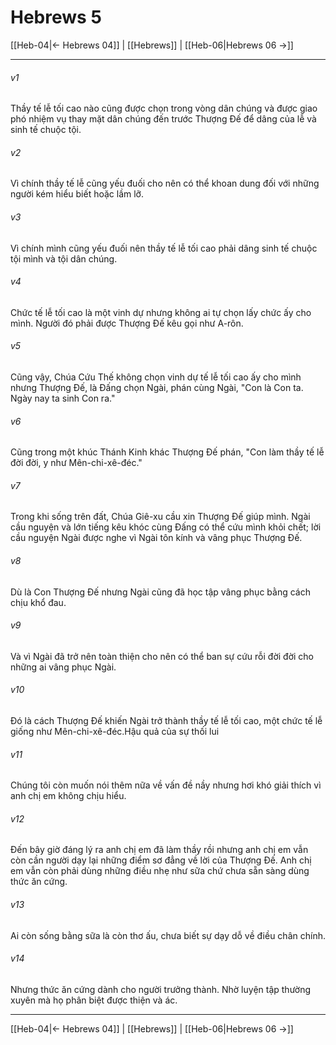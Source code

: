 # Hebrews 5

[[Heb-04|← Hebrews 04]] | [[Hebrews]] | [[Heb-06|Hebrews 06 →]]
***



###### v1 
Thầy tế lễ tối cao nào cũng được chọn trong vòng dân chúng và được giao phó nhiệm vụ thay mặt dân chúng đến trước Thượng Đế để dâng của lễ và sinh tế chuộc tội. 

###### v2 
Vì chính thầy tế lễ cũng yếu đuối cho nên có thể khoan dung đối với những người kém hiểu biết hoặc lầm lỡ. 

###### v3 
Vì chính mình cũng yếu đuối nên thầy tế lễ tối cao phải dâng sinh tế chuộc tội mình và tội dân chúng. 

###### v4 
Chức tế lễ tối cao là một vinh dự nhưng không ai tự chọn lấy chức ấy cho mình. Người đó phải được Thượng Đế kêu gọi như A-rôn. 

###### v5 
Cũng vậy, Chúa Cứu Thế không chọn vinh dự tế lễ tối cao ấy cho mình nhưng Thượng Đế, là Đấng chọn Ngài, phán cùng Ngài, "Con là Con ta. Ngày nay ta sinh Con ra." 

###### v6 
Cũng trong một khúc Thánh Kinh khác Thượng Đế phán, "Con làm thầy tế lễ đời đời, y như Mên-chi-xê-đéc." 

###### v7 
Trong khi sống trên đất, Chúa Giê-xu cầu xin Thượng Đế giúp mình. Ngài cầu nguyện và lớn tiếng kêu khóc cùng Đấng có thể cứu mình khỏi chết; lời cầu nguyện Ngài được nghe vì Ngài tôn kính và vâng phục Thượng Đế. 

###### v8 
Dù là Con Thượng Đế nhưng Ngài cũng đã học tập vâng phục bằng cách chịu khổ đau. 

###### v9 
Và vì Ngài đã trở nên toàn thiện cho nên có thể ban sự cứu rỗi đời đời cho những ai vâng phục Ngài. 

###### v10 
Đó là cách Thượng Đế khiến Ngài trở thành thầy tế lễ tối cao, một chức tế lễ giống như Mên-chi-xê-đéc.Hậu quả của sự thối lui 

###### v11 
Chúng tôi còn muốn nói thêm nữa về vấn đề nầy nhưng hơi khó giải thích vì anh chị em không chịu hiểu. 

###### v12 
Đến bây giờ đáng lý ra anh chị em đã làm thầy rồi nhưng anh chị em vẫn còn cần người dạy lại những điểm sơ đẳng về lời của Thượng Đế. Anh chị em vẫn còn phải dùng những điều nhẹ như sữa chứ chưa sẵn sàng dùng thức ăn cứng. 

###### v13 
Ai còn sống bằng sữa là còn thơ ấu, chưa biết sự dạy dỗ về điều chân chính. 

###### v14 
Nhưng thức ăn cứng dành cho người trưởng thành. Nhờ luyện tập thường xuyên mà họ phân biệt được thiện và ác.

***
[[Heb-04|← Hebrews 04]] | [[Hebrews]] | [[Heb-06|Hebrews 06 →]]
